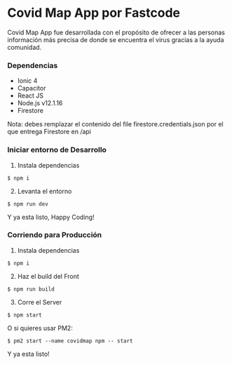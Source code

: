 # Covid Map App por Fastcode

  Covid Map App fue desarrollada con el propósito de ofrecer a las personas información más precisa de donde se encuentra el virus gracias a la ayuda comunidad.

### Dependencias

* Ionic 4
* Capacitor
* React JS 
* Node.js v12.1.16 
* Firestore 

Nota: debes remplazar el contenido del file firestore.credentials.json por el que entrega Firestore en /api


### Iniciar entorno de Desarrollo 

1. Instala dependencias
```
$ npm i 
```
2.  Levanta el entorno
```
$ npm run dev
```

Y ya esta listo, Happy Coding! 


### Corriendo para Producción

1. Instala dependencias
```
$ npm i 
```
2.  Haz el build del Front
```
$ npm run build
```
3.  Corre el Server 
```
$ npm start
```
O si quieres usar PM2:

```
$ pm2 start --name covidmap npm -- start 
```

Y ya esta listo!